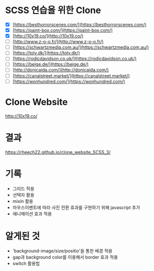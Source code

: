 # SCSS 연습을 위한 Clone

-   [x] [https://besthorrorscenes.com/](https://besthorrorscenes.com/)
-   [x] [https://paint-box.com/](https://paint-box.com/)
-   [x] [http://10x19.co/](http://10x19.co/)
-   [ ] [http://www.z-o-o.fr/](http://www.z-o-o.fr/)
-   [ ] [https://schwartzmedia.com.au/](https://schwartzmedia.com.au/)
-   [ ] [https://tolv.dk/](https://tolv.dk/)
-   [ ] [https://rodicdavidson.co.uk/](https://rodicdavidson.co.uk/)
-   [ ] [https://beige.de/](https://beige.de/)
-   [ ] [http://donicaida.com/](http://donicaida.com/)
-   [ ] [https://canalstreet.market/](https://canalstreet.market/)
-   [ ] [https://wonhundred.com/](https://wonhundred.com/)

# Clone Website

http://10x19.co/

# 결과

https://rheech22.github.io/clone_website_SCSS_3/

# 기록

-  그리드 적용
-  선택자 활용
-  mixin 활용
-  마우스이벤트에 따라 사진 전환 효과를 구현하기 위해 javascript 추가
-  애니메이션 효과 적용

# 알게된 것

- 'background-image/size/positio'을 통한 배경 적용
- gap과 background color를 이용해서 border 효과 적용
- switch 활용법
